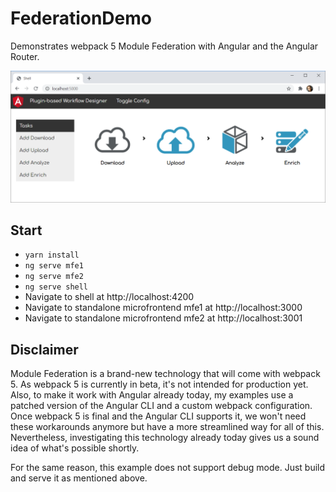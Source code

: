 # FederationDemo

Demonstrates webpack 5 Module Federation with Angular and the Angular Router.

![Workflow Designer](./result.png)

## Start

- ``yarn install``
- ``ng serve mfe1``
- ``ng serve mfe2``
- ``ng serve shell``
- Navigate to shell at http://localhost:4200
- Navigate to standalone microfrontend mfe1 at http://localhost:3000
- Navigate to standalone microfrontend mfe2 at http://localhost:3001

## Disclaimer

Module Federation is a brand-new technology that will come with webpack 5. As webpack 5 is currently in beta, it's not intended for production yet. Also, to make it work with Angular already today, my examples use a patched version of the Angular CLI and a custom webpack configuration. Once webpack 5 is final and the Angular CLI supports it, we won't need these workarounds anymore but have a more streamlined way for all of this. Nevertheless, investigating this technology already today gives us a sound idea of what's possible shortly.

For the same reason, this example does not support debug mode. Just build and serve it as mentioned above.
